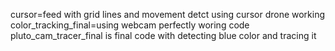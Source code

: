 cursor=feed with grid lines and movement detct using cursor drone working
color_tracking_final=using webcam perfectly woring code
pluto_cam_tracer_final is final code with detecting blue color and tracing it
